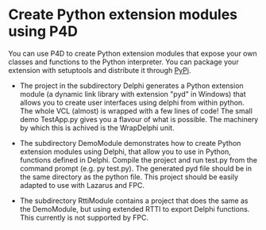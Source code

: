 # Create Python extension modules using P4D

You can use P4D to create Python extension modules that expose your own classes and functions to the Python interpreter. You can package your extension with setuptools and distribute it through [PyPi](https://pypi.org/).

- The project in the subdirectory Delphi generates a Python extension module (a dynamic link library with extension "pyd" in Windows) that allows you to create user interfaces using  delphi from within python.  The whole VCL (almost) is wrapped with a few lines of code! The small demo TestApp.py gives you a flavour of what is possible.   The machinery by which this is achived is the WrapDelphi unit.  

 - The subdirectory DemoModule demonstrates how to create Python extension modules using Delphi, that allow you to use in Python, functions defined in Delphi.  Compile the project and run test.py from the command prompt (e.g. py test.py). The generated pyd file should be in the same directory as the python file.  This project should be easily adapted to use with Lazarus and FPC.

 - The subdirectory RttiModule contains a project that does the same as the DemoModule, but using extended RTTI to export Delphi functions.  This currently is not supported by FPC.  